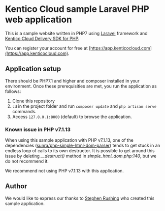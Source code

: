# Kentico Cloud sample Laravel PHP web application

This is a sample website written in PHP7 using [Laravel](https://laravel.com) framework and [Kentico Cloud Delivery SDK for PHP](https://github.com/Kentico/delivery-sdk-php).

You can register your account for free at [https://app.kenticocloud.com](https://app.kenticocloud.com).

## Application setup

There should be PHP7.1 and higher and composer installed in your environment. Once these prerequisities are met, you run the application as follows:

1. Clone this repository
2. `cd` in the project folder and run `composer update` and `php artisan serve` commands.
3. Access `127.0.0.1:8000` (default) to browse the application.

### Known issue in PHP v7.1.13

When using this sample application with PHP v7.1.13, one of the dependencies ([sunra/php-simple-html-dom-parser](https://github.com/sunra/php-simple-html-dom-parser/)) tends to get stuck in an endless loop of calls to its own destructor. It is possible to get around this issue by deleting *__destruct()* method in *simple_html_dom.php:140*, but we do not recommend it.

We recommend not using PHP v7.1.13 with this application.

## Author

We would like to express our thanks to [Stephen Rushing](https://github.com/stephenr85) who created this sample application.